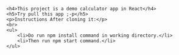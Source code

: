     <h4>This project is a demo calculator app in React</h4>
    <h5>Try pull this app ;-p</h5>
    <p>Instructions After cloning it:</p>
    <br>
    <ul>
        <li>Do run npm install command in working directory.</li>
        <li>Then run npm start command.</li>
    </ul>
